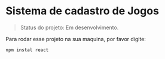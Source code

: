 <h1>Sistema de cadastro de Jogos</h1>

> Status do projeto: Em desenvolvimento.

Para rodar esse projeto na sua maquina, por favor digite:

```
npm instal react
```
